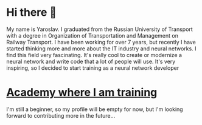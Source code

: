 # __Hi there__ 👋
My name is Yaroslav. I graduated from the Russian University of Transport with a degree in Organization of Transportation and Management on Railway Transport. I have been working for over 7 years, but recently I have started thinking more and more about the IT industry and neural networks. I find this field very fascinating. It's really cool to create or modernize a neural network and write code that a lot of people will use. It's very inspiring, so I decided to start training as a neural network developer
# [Academy where I am training](https://цифровой-резерв.рф/programyear/ "my program")
I'm still a beginner, so my profile will be empty for now, but I'm looking forward to contributing more in the future...

